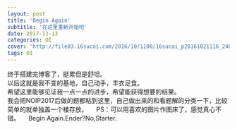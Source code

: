 ```yaml
---
layout: post
title: 'Begin Again'
subtitle: '在这里重新开始吧'
date: 2017-12-13
categories: OI
cover: 'http://file03.16sucai.com/2016/10/1100/16sucai_p20161021116_248.JPG'
tags: OI
---
```

终于搭建完博客了，挺累但是舒坦。    
以后这就是我不变的基地，自己动手，丰衣足食。    
希望这里能够见证我一点一点的进步，希望能获得想要的结果。    
我会把NOIP2017后做的题都粘到这里，自己做出来的和看题解的分类一下，比较简单的就单独盖一个楼存放。        
PS：可以用喜欢的图片作图床了，感觉真心不错。     
Begin Again.Ender?No,Starter.
